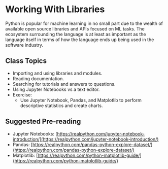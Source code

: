 # Working With Libraries
Python is popular for machine learning in no small part due to the wealth of available open source libraries and APIs focused on ML tasks. The ecosystem surrounding the language is at least as important as the language itself in terms of how the language ends up being used in the software industry.

## Class Topics

* Importing and using libraries and modules.
* Reading documentation. 
* Searching for tutorials and answers to questions.
* Using Jupyter Notebooks vs a text editor.
* Exercise: 
    * Use Jupyter Notebook, Pandas, and Matplotlib to perform descriptive statistics and create charts.

## Suggested Pre-reading

* Jupyter Notebooks: [https://realpython.com/jupyter-notebook-introduction/](https://realpython.com/jupyter-notebook-introduction/)
* Pandas: [https://realpython.com/pandas-python-explore-dataset/](https://realpython.com/pandas-python-explore-dataset/)
* Matplotlib: [https://realpython.com/python-matplotlib-guide/](https://realpython.com/python-matplotlib-guide/)